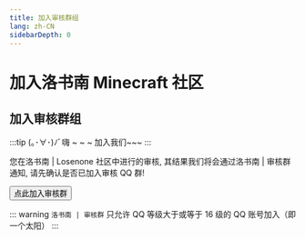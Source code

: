 ```yaml
---
title: 加入审核群组
lang: zh-CN
sidebarDepth: 0
---
```


# 加入洛书南 Minecraft 社区

## 加入审核群组

:::tip (｡･∀･)ﾉﾞ嗨 ~ ~ ~
加入我们~~~
:::

您在洛书南 | Losenone 社区中进行的审核, 其结果我们将会通过洛书南 | 审核群通知, 请先确认是否已加入审核 QQ 群!

<button class="c-block-button" onclick="window.location.href='https://qm.qq.com/cgi-bin/qm/qr?k=zLs2u7prKFwifKPhV9FCx_kjorhBHUwr&jump_from=webapi'">点此加入审核群</button>

::: warning
`洛书南 | 审核群` 只允许 QQ 等级大于或等于 16 级的 QQ 账号加入（即一个太阳）
:::
